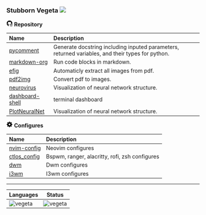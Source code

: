 ### Stubborn Vegeta <img src="https://visitor-badge.glitch.me/badge?page_id=demonlord1997"/>

<img src="./StubbornVegeta/github-star.svg" alt="github-star" height="16pt" width="16pt" /> **Repository**

| Name                                                                | Description                                                                                      |
|:--------------------------------------------------------------------|:-------------------------------------------------------------------------------------------------|
| [pycomment](https://github.com/demonlord1997/pycomment )            | Generate docstring including inputed parameters, returned variables, and their types for python. |
| [markdown-org](https://github.com/demonlord1997/markdown-org )      | Run code blocks in markdown.                                                                     |
| [efig](https://github.com/demonlord1997/efig )                      | Automaticly extract all images from pdf.                                                         |
| [pdf2img](https://github.com/demonlord1997/pdf2img )                | Convert pdf to images.                                                                           |
| [neurovirus](https://github.com/demonlord1997/neurovirus )          | Visualization of neural network structure.                                                       |
| [dashboard-shell](https://github.com/demonlord1997/dashboard-shell) | terminal dashboard                                                                               |
| [PlotNeuralNet](https://github.com/demonlord1997/PlotNeuralNet)     | Visualization of neural network structure.                                                       |

<img src="./StubbornVegeta/settings.svg" alt="settings" height="16pt" width="16pt" /> **Configures**

| Name                                                          | Description                                    |
|:--------------------------------------------------------------|:-----------------------------------------------|
| [nvim-config](https://github.com/demonlord1997/nvim-config)   | Neovim configures                              |
| [ctlos_config](https://github.com/demonlord1997/ctlos_config) | Bspwm, ranger, alacritty, rofi, zsh configures |
| [dwm](https://github.com/demonlord1997/dwm)                   | Dwm configures                                 |
| [i3wm](https://github.com/demonlord1997/i3)                   | I3wm configures                                |

---

| Languages                                                                                                        | Status                                                                                       |
|------------------------------------------------------------------------------------------------------------------|----------------------------------------------------------------------------------------------|
| ![vegeta](https://github-readme-stats.vercel.app/api/top-langs/?username=demonlord1997&layout=compact&hide=html) | ![vegeta](https://github-readme-stats.vercel.app/api?username=demonlord1997&show_icons=true) |
